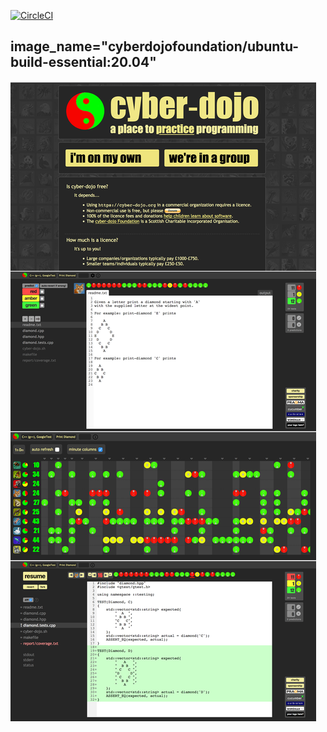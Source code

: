 [![CircleCI](https://circleci.com/gh/cyber-dojo-languages/ubuntu-build-essential-20.04.svg?style=svg)](https://circleci.com/gh/cyber-dojo-languages/ubuntu-build-essential-20.04)

## image_name="cyberdojofoundation/ubuntu-build-essential:20.04"

![cyber-dojo.org home page](https://github.com/cyber-dojo/cyber-dojo/blob/master/shared/home_page_snapshot.png)
